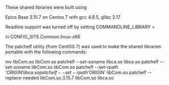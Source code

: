 These shared libraries were built using

Epics Base 3.15.7 on Centos 7 with gcc 4.8.5, glibc 2.17

Readline support was turned off by setting
   COMMANDLINE_LIBRARY =

in
   CONFIG_SITE.Common.linux-x86


The patchelf utility (from CentOS 7) was used to make the shared
libraries portable with the following commands:

  mv libCom.so libCom.so
  patchelf --set-soname libca.so libca.so
  patchelf --set-soname libCom.so libCom.so
  patchelf --set-rpath '$ORIGIN' libca.so
  patchelf --set-rpath '$ORIGIN' libCom.so
  patchelf --replace-needed libCom.so.3.15.7 libCom.so libca.so
